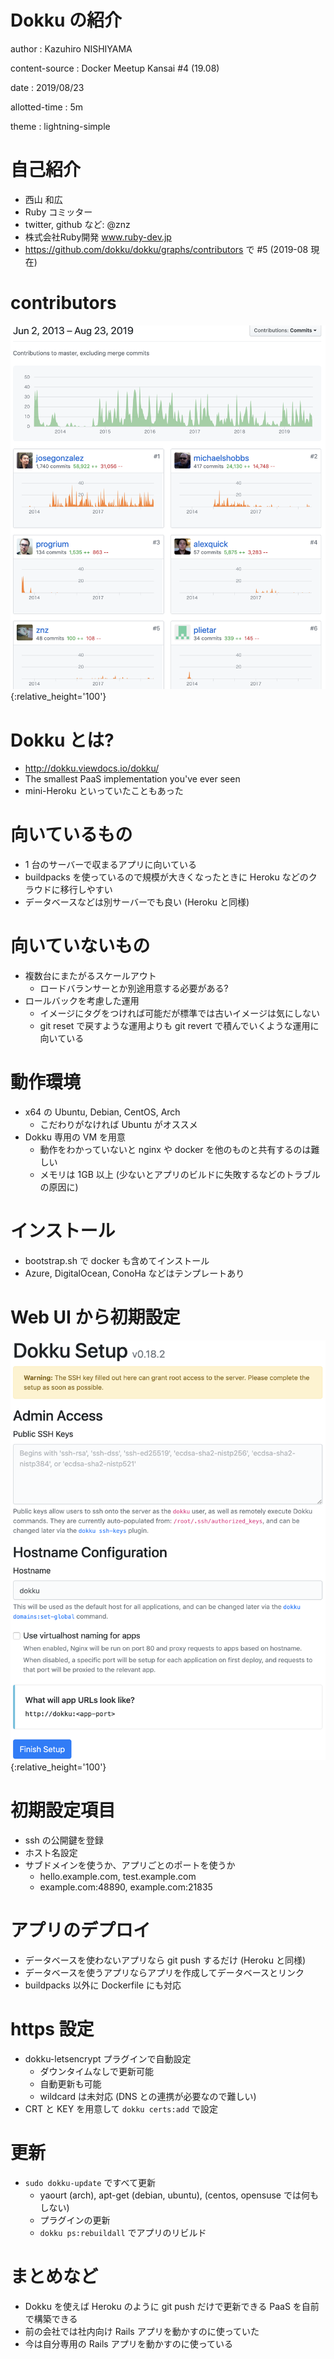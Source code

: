 # Dokku の紹介

author
:   Kazuhiro NISHIYAMA

content-source
:   Docker Meetup Kansai #4 (19.08)

date
:   2019/08/23

allotted-time
:   5m

theme
:   lightning-simple

# 自己紹介

- 西山 和広
- Ruby コミッター
- twitter, github など: @znz
- 株式会社Ruby開発 www.ruby-dev.jp
- <https://github.com/dokku/dokku/graphs/contributors> で #5 (2019-08 現在)

# contributors

![](dokku-contributors.png){:relative_height='100'}

# Dokku とは?

- <http://dokku.viewdocs.io/dokku/>
- The smallest PaaS implementation you've ever seen
- mini-Heroku といっていたこともあった

# 向いているもの

- 1 台のサーバーで収まるアプリに向いている
- buildpacks を使っているので規模が大きくなったときに Heroku などのクラウドに移行しやすい
- データベースなどは別サーバーでも良い (Heroku と同様)

# 向いていないもの

- 複数台にまたがるスケールアウト
  - ロードバランサーとか別途用意する必要がある?
- ロールバックを考慮した運用
  - イメージにタグをつければ可能だが標準では古いイメージは気にしない
  - git reset で戻すような運用よりも git revert で積んでいくような運用に向いている

# 動作環境

- x64 の Ubuntu, Debian, CentOS, Arch
  - こだわりがなければ Ubuntu がオススメ
- Dokku 専用の VM を用意
  - 動作をわかっていないと nginx や docker を他のものと共有するのは難しい
  - メモリは 1GB 以上 (少ないとアプリのビルドに失敗するなどのトラブルの原因に)

# インストール

- bootstrap.sh で docker も含めてインストール
- Azure, DigitalOcean, ConoHa などはテンプレートあり

# Web UI から初期設定

![](dokku-setup.png){:relative_height='100'}

# 初期設定項目

- ssh の公開鍵を登録
- ホスト名設定
- サブドメインを使うか、アプリごとのポートを使うか
  - hello.example.com, test.example.com
  - example.com:48890, example.com:21835

# アプリのデプロイ

- データベースを使わないアプリなら git push するだけ (Heroku と同様)
- データベースを使うアプリならアプリを作成してデータベースとリンク
- buildpacks 以外に Dockerfile にも対応

# https 設定

- dokku-letsencrypt プラグインで自動設定
  - ダウンタイムなしで更新可能
  - 自動更新も可能
  - wildcard は未対応 (DNS との連携が必要なので難しい)
- CRT と KEY を用意して `dokku certs:add` で設定

# 更新

- `sudo dokku-update` ですべて更新
  - yaourt (arch), apt-get (debian, ubuntu), (centos, opensuse では何もしない)
  - プラグインの更新
  - `dokku ps:rebuildall` でアプリのリビルド

# まとめなど

- Dokku を使えば Heroku のように git push だけで更新できる PaaS を自前で構築できる
- 前の会社では社内向け Rails アプリを動かすのに使っていた
- 今は自分専用の Rails アプリを動かすのに使っている
